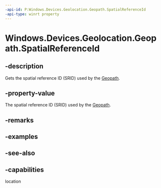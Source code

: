 ```yaml
---
-api-id: P:Windows.Devices.Geolocation.Geopath.SpatialReferenceId
-api-type: winrt property
---
```


<!-- Property syntax
public uint SpatialReferenceId { get; }
-->

# Windows.Devices.Geolocation.Geopath.SpatialReferenceId

## -description
Gets the spatial reference ID (SRID) used by the [Geopath](geopath.md).

## -property-value
The spatial reference ID (SRID) used by the [Geopath](geopath.md).

## -remarks

## -examples

## -see-also

## -capabilities
location
